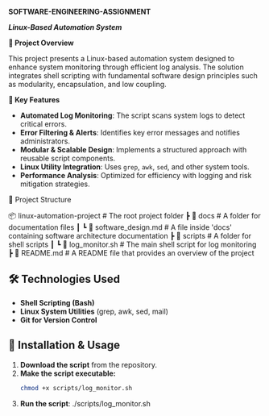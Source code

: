  **SOFTWARE-ENGINEERING-ASSIGNMENT**

 ***Linux-Based Automation System***  

 
 **📌 Project Overview**  
 
This project presents a Linux-based automation system designed to enhance system monitoring through efficient log analysis. The solution integrates shell scripting with fundamental software design principles such as modularity, encapsulation, and low coupling.  

 **🚀 Key Features**  
 
- **Automated Log Monitoring**: The script scans system logs to detect critical errors.  
- **Error Filtering & Alerts**: Identifies key error messages and notifies administrators.  
- **Modular & Scalable Design**: Implements a structured approach with reusable script components.  
- **Linux Utility Integration**: Uses `grep`, `awk`, `sed`, and other system tools.  
- **Performance Analysis**: Optimized for efficiency with logging and risk mitigation strategies.  

 📂 Project Structure
 
 📦 linux-automation-project  # The root project folder
 ┣ 📂 docs                    # A folder for documentation files
 ┃ ┗ 📜 software_design.md    # A file inside 'docs' containing software architecture documentation
 ┣ 📂 scripts                 # A folder for shell scripts
 ┃ ┗ 📝 log_monitor.sh        # The main shell script for log monitoring
 ┣ 📜 README.md               # A README file that provides an overview of the project

 ## 🛠️ Technologies Used  
- **Shell Scripting (Bash)**  
- **Linux System Utilities** (grep, awk, sed, mail)  
- **Git for Version Control**  

## 🔧 Installation & Usage 

1. **Download the script** from the repository.  
2. **Make the script executable:**  
   ```sh 
   chmod +x scripts/log_monitor.sh
3. **Run the script**:
   ./scripts/log_monitor.sh
  
